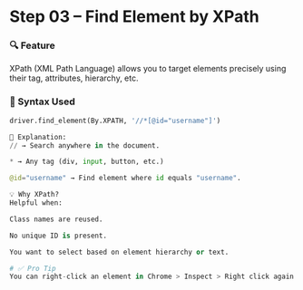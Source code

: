 # Step 03 – Find Element by XPath

### 🔍 Feature
XPath (XML Path Language) allows you to target elements precisely using their tag, attributes, hierarchy, etc.

### 🧠 Syntax Used
```python
driver.find_element(By.XPATH, '//*[@id="username"]')

📌 Explanation:
// → Search anywhere in the document.

* → Any tag (div, input, button, etc.)

@id="username" → Find element where id equals "username".

💡 Why XPath?
Helpful when:

Class names are reused.

No unique ID is present.

You want to select based on element hierarchy or text.

# ✅ Pro Tip
You can right-click an element in Chrome > Inspect > Right click again > Copy > Copy XPath